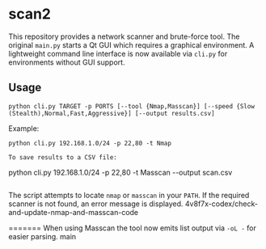 # scan2

This repository provides a network scanner and brute-force tool. The original `main.py` starts a Qt GUI which requires a graphical environment. A lightweight command line interface is now available via `cli.py` for environments without GUI support.

## Usage

```
python cli.py TARGET -p PORTS [--tool {Nmap,Masscan}] [--speed {Slow (Stealth),Normal,Fast,Aggressive}] [--output results.csv]
```

Example:

```
python cli.py 192.168.1.0/24 -p 22,80 -t Nmap

To save results to a CSV file:

```
python cli.py 192.168.1.0/24 -p 22,80 -t Masscan --output scan.csv
```
```

The script attempts to locate `nmap` or `masscan` in your `PATH`. If the required scanner is not found, an error message is displayed.
 4v8f7x-codex/check-and-update-nmap-and-masscan-code

=======
When using Masscan the tool now emits list output via `-oL -` for easier parsing.
 main
